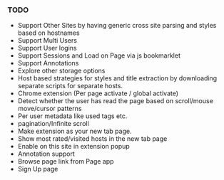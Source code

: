 ### TODO
- Support Other Sites by having generic cross site parsing and styles based on hostnames
- Support Multi Users
- Support User logins
- Support Sessions and Load on Page via js bookmarklet
- Support Annotations
- Explore other storage options
- Host based strategies for styles and title extraction by downloading separate scripts for separate hosts.
- Chrome extension (Per page activate / global activate)
- Detect whether the user has read the page based on scroll/mouse move/cursor patterns
- Per user metadata like used tags etc.
- pagination/Infinite scroll
- Make extension as your new tab page.
- Show most rated/visited hosts in the new tab page
- Enable on this site in extension popup
- Annotation support
- Browse page link from Page app
- Sign Up page
